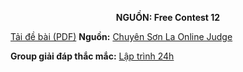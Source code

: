 **<center>NGUỒN: Free Contest 12</center>**

[Tải đề bài (PDF)](/statements/2092/COUNTTREE.pdf)
**Nguồn:** [Chuyên Sơn La Online Judge](http://csloj.ddns.net/)

**Group giải đáp thắc mắc:** [Lập trình 24h](https://www.facebook.com/groups/1386904321519984)